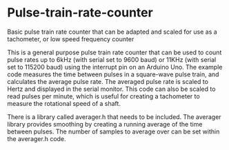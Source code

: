 # Pulse-train-rate-counter
Basic pulse train rate counter that can be adapted and scaled for use as a tachometer, or low speed frequency counter

This is a general purpose pulse train rate counter that can be used to count pulse rates up to 6kHz (with serial set to 9600 baud) or 11KHz (with serial set to 115200 baud) using the interrupt pin on an Arduino Uno. The example code measures the time between pulses in a square-wave pulse train, and calculates the average pulse rate. The averaged pulse rate is scaled to Hertz and displayed in the serial monitor.  This code can also be scaled to read pulses per minute, which is useful for creating a tachometer to measure the rotational speed of a shaft.

There is a library called averager.h that needs to be included.  The averager library provides smoothing by creating a running average of the time between pulses.  The number of samples to average over can be set within the averager.h code.
